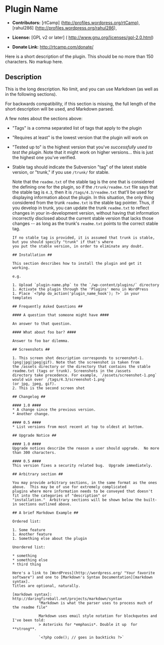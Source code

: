 # Plugin Name #

* **Contributors:** [rtCamp] (http://profiles.wordpress.org/rtCamp), [rahul286] (http://profiles.wordpress.org/rahul286),

* **License:** [GPL v2 or later] ( http://www.gnu.org/licenses/gpl-2.0.html)

* **Donate Link:** http://rtcamp.com/donate/

Here is a short description of the plugin.  This should be no more than 150 characters.  No markup here.

## Description ##

This is the long description.  No limit, and you can use Markdown (as well as in the following sections).

For backwards compatibility, if this section is missing, the full length of the short description will be used, and
Markdown parsed.

A few notes about the sections above:

*   "Tags" is a comma separated list of tags that apply to the plugin
*   "Requires at least" is the lowest version that the plugin will work on
*   "Tested up to" is the highest version that you've *successfully used to test the plugin*. Note that it might work on
higher versions... this is just the highest one you've verified.
*   Stable tag should indicate the Subversion "tag" of the latest stable version, or "trunk," if you use `/trunk/` for
stable.

    Note that the `readme.txt` of the stable tag is the one that is considered the defining one for the plugin, so
	if the `/trunk/readme.txt` file says that the stable tag is `4.3`, then it is `/tags/4.3/readme.txt` that'll be used
	for displaying information about the plugin.  In this situation, the only thing considered from the trunk `readme.txt`
	is the stable tag pointer.  Thus, if you develop in trunk, you can update the trunk `readme.txt` to reflect changes in
	your in-development version, without having that information incorrectly disclosed about the current stable version
	that lacks those changes -- as long as the trunk's `readme.txt` points to the correct stable tag.

	    If no stable tag is provided, it is assumed that trunk is stable, but you should specify "trunk" if that's where
		you put the stable version, in order to eliminate any doubt.

		## Installation ##

		This section describes how to install the plugin and get it working.

		e.g.

		1. Upload `plugin-name.php` to the `/wp-content/plugins/` directory
		1. Activate the plugin through the 'Plugins' menu in WordPress
		1. Place `<?php do_action('plugin_name_hook'); ?>` in your templates

		## Frequently Asked Questions ##

		#### A question that someone might have ####

		An answer to that question.

		#### What about foo bar? ####

		Answer to foo bar dilemma.

		## Screenshots ##

		1. This screen shot description corresponds to screenshot-1.(png|jpg|jpeg|gif). Note that the screenshot is taken from
		the /assets directory or the directory that contains the stable readme.txt (tags or trunk). Screenshots in the /assets 
		directory take precedence. For example, `/assets/screenshot-1.png` would win over `/tags/4.3/screenshot-1.png` 
		(or jpg, jpeg, gif).
		2. This is the second screen shot

		## Changelog ##

		#### 1.0 ####
		* A change since the previous version.
		* Another change.

		#### 0.5 ####
		* List versions from most recent at top to oldest at bottom.

		## Upgrade Notice ##

		#### 1.0 ####
		Upgrade notices describe the reason a user should upgrade.  No more than 300 characters.

		#### 0.5 ####
		This version fixes a security related bug.  Upgrade immediately.

		## Arbitrary section ##

		You may provide arbitrary sections, in the same format as the ones above.  This may be of use for extremely complicated
		plugins where more information needs to be conveyed that doesn't fit into the categories of "description" or
		"installation."  Arbitrary sections will be shown below the built-in sections outlined above.

		## A brief Markdown Example ##

		Ordered list:

		1. Some feature
		1. Another feature
		1. Something else about the plugin

		Unordered list:

		* something
		* something else
		* third thing

		Here's a link to [WordPress](http://wordpress.org/ "Your favorite software") and one to [Markdown's Syntax Documentation][markdown syntax].
		Titles are optional, naturally.

		[markdown syntax]: http://daringfireball.net/projects/markdown/syntax
		            "Markdown is what the parser uses to process much of the readme file"

					Markdown uses email style notation for blockquotes and I've been told:
					> Asterisks for *emphasis*. Double it up  for **strong**.

					`<?php code(); // goes in backticks ?>`
